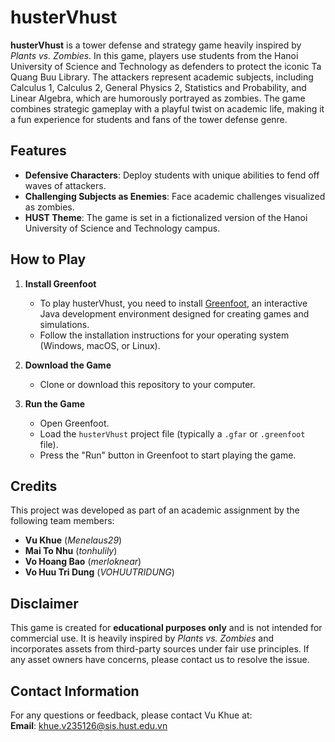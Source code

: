 # husterVhust 

**husterVhust** is a tower defense and strategy game heavily inspired by *Plants vs. Zombies*. In this game, players use students from the Hanoi University of Science and Technology as defenders to protect the iconic Ta Quang Buu Library. The attackers represent academic subjects, including Calculus 1, Calculus 2, General Physics 2, Statistics and Probability, and Linear Algebra, which are humorously portrayed as zombies. The game combines strategic gameplay with a playful twist on academic life, making it a fun experience for students and fans of the tower defense genre.  

## Features  
- **Defensive Characters**: Deploy students with unique abilities to fend off waves of attackers.  
- **Challenging Subjects as Enemies**: Face academic challenges visualized as zombies.  
- **HUST Theme**: The game is set in a fictionalized version of the Hanoi University of Science and Technology campus.  

## How to Play  

1. **Install Greenfoot**  
   - To play husterVhust, you need to install [Greenfoot](https://www.greenfoot.org/download), an interactive Java development environment designed for creating games and simulations.  
   - Follow the installation instructions for your operating system (Windows, macOS, or Linux).  

2. **Download the Game**  
   - Clone or download this repository to your computer.  

3. **Run the Game**  
   - Open Greenfoot.  
   - Load the `husterVhust` project file (typically a `.gfar` or `.greenfoot` file).  
   - Press the "Run" button in Greenfoot to start playing the game.  

## Credits  
This project was developed as part of an academic assignment by the following team members:  
- **Vu Khue** (*Menelaus29*)  
- **Mai To Nhu** (*tonhulily*)  
- **Vo Hoang Bao** (*merloknear*)  
- **Vo Huu Tri Dung** (*VOHUUTRIDUNG*)  

## Disclaimer  
This game is created for **educational purposes only** and is not intended for commercial use. It is heavily inspired by *Plants vs. Zombies* and incorporates assets from third-party sources under fair use principles. If any asset owners have concerns, please contact us to resolve the issue.  

## Contact Information  
For any questions or feedback, please contact Vu Khue at:  
**Email**: [khue.v235126@sis.hust.edu.vn](mailto:khue.v235126@sis.hust.edu.vn)  
